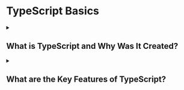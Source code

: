 # TypeScript Basics

  <details>
 <summary>  <h2>What is TypeScript and Why Was It Created? </h2>  </summary>
 <small>
    TypeScript is a **programming language developed by Microsoft in 2012**. It is a **superset of JavaScript** that adds **static typing** and better error handling. 
   It was created because JavaScript had **no type safety, debugging issues, and was hard to manage in big projects**. TypeScript helps by **catching errors early** and making code more reliable.
   It compiles to plain JavaScript and works in any browser or JavaScript environment.
 </small>
</details>



 
<details>
  <summary> <h2>  What are the Key Features of TypeScript?</h2> </summary>

```ts
// 1. Static Typing & Interfaces
let num: number = 10;
num = "Hello"; // ❌ Error

interface User { 
  name: string; 
  age: number; 
}
let user: User = { name: "Alice", age: 25 };

// 2. Classes & OOP Features
class Person {
  private name: string;
  constructor(name: string) { this.name = name; }
  greet() { return `Hello, my name is ${this.name}`; }
}

// 3. Type Inference
let count = 5;  // TypeScript infers `number`

// 4. Generics
function identity<T>(value: T): T { return value; }
console.log(identity<string>("Hello")); // Output: Hello

// 5. Enum (Custom Data Types)
enum Direction { Up, Down, Left, Right }
let move: Direction = Direction.Up;

// 6. Compiles to JavaScript
// TypeScript transpiles to plain JavaScript, making it work everywhere JS does.

 
<details>
  <summary> <h2> What is the Difference Between TypeScript and JavaScript? </h2> </summary>

```ts
// 1. TypeScript is a Superset of JavaScript
// TypeScript extends JavaScript with additional features like static typing.

let message: string = "Hello"; // ✅ TypeScript
// let message = "Hello";      // ✅ JavaScript (No type enforcement)

// 2. Static Typing vs. Dynamic Typing
// JavaScript is dynamically typed, while TypeScript enforces static types.

let num: number = 10;  // ✅ TypeScript (Static Typing)
// let num = 10;       // ✅ JavaScript (Dynamic Typing)

// 3. Compilation
// TypeScript needs to be compiled to JavaScript before execution.

tsc index.ts   // ✅ Compiles TypeScript to JavaScript

// 4. Interfaces & Generics (TypeScript Only)
interface User {
  name: string;
  age: number;
}
function identity<T>(value: T): T { return value; }

// 5. Better Tooling & Error Handling
// TypeScript provides better IntelliSense, autocompletion, and early error detection.

